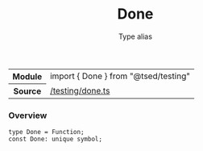 
<header class="symbol-info-header"><h1 id="done">Done</h1><label class="symbol-info-type-label type">Type alias</label></header>
<!-- summary -->
<section class="symbol-info"><table class="is-full-width"><tbody><tr><th>Module</th><td><div class="lang-typescript"><span class="token keyword">import</span> { Done }&nbsp;<span class="token keyword">from</span>&nbsp;<span class="token string">"@tsed/testing"</span></div></td></tr><tr><th>Source</th><td><a href="https://github.com/Romakita/ts-express-decorators/blob/v4.4.1/src//testing/done.ts#L0-L0">/testing/done.ts</a></td></tr></tbody></table></section>
<!-- overview -->


### Overview


<pre><code class="typescript-lang ">type Done = Function<span class="token punctuation">;</span>
<span class="token keyword">const</span> Done<span class="token punctuation">:</span> unique symbol<span class="token punctuation">;</span></code></pre>


<!-- Parameters -->

<!-- Description -->

<!-- Members -->

